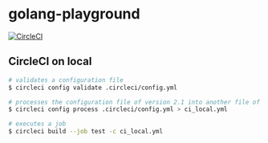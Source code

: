 # golang-playground

[![CircleCI](https://circleci.com/gh/nemotoy/golang-playground.svg?style=svg)](https://circleci.com/gh/nemotoy/golang-playground)

## CircleCI on local

```sh
# validates a configuration file
$ circleci config validate .circleci/config.yml

# processes the configuration file of version 2.1 into another file of version 2.0
$ circleci config process .circleci/config.yml > ci_local.yml

# executes a job
$ circleci build --job test -c ci_local.yml
```
